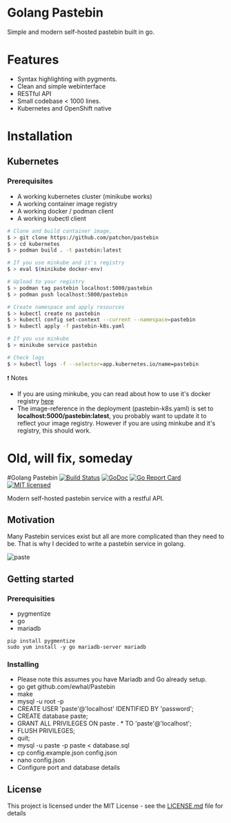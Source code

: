 # Golang Pastebin
Simple and modern self-hosted pastebin built in go.

# Features
* Syntax highlighting with pygments.
* Clean and simple webinterface
* RESTful API
* Small codebase < 1000 lines.
* Kubernetes and OpenShift native

# Installation
## Kubernetes
### Prerequisites
* A working kubernetes cluster (minikube works)
* A working container image registry
* A working docker / podman client
* A working kubectl client

```bash
# Clone and build container image,
$ > git clone https://github.com/patchon/pastebin
$ > cd kubernetes
$ > podman build . -t pastebin:latest

# If you use minkube and it's registry
$ > eval $(minikube docker-env)

# Upload to your registry
$ > podman tag pastebin localhost:5000/pastebin
$ > podman push localhost:5000/pastebin

# Create namespace and apply resources
$ > kubectl create ns pastebin
$ > kubectl config set-context --current --namespace=pastebin
$ > kubectl apply -f pastebin-k8s.yaml

# If you use minkube
$ > minikube service pastebin

# Check logs
$ > kubectl logs -f --selector=app.kubernetes.io/name=pastebin
```
❗ Notes
* If you are using minkube, you can read about how to use it's docker registry [here](https://minikube.sigs.k8s.io/docs/handbook/pushing/)
* The image-reference in the deployment (pastebin-k8s.yaml) is set to **localhost:5000/pastebin:latest**, you probably want to update it to reflect your image registry. However if you are using minkube and it's registry, this should work.



# Old, will fix, someday
#Golang Pastebin
[![Build Status](https://travis-ci.org/ewhal/Pastebin.svg?branch=master)](https://travis-ci.org/ewhal/Pastebin) [![GoDoc](https://godoc.org/github.com/ewhal/Pastebin?status.svg)](https://godoc.org/github.com/ewhal/Pastebin) [![Go Report Card](https://goreportcard.com/badge/github.com/ewhal/Pastebin)](https://goreportcard.com/report/github.com/ewhal/Pastebin) [![MIT
licensed](https://img.shields.io/badge/license-MIT-blue.svg)](https://raw.githubusercontent.com/ewhal/Pastebin/master/LICENSE.md)

Modern self-hosted pastebin service with a restful API.

## Motivation
Many Pastebin services exist but all are more complicated than they need to be.
That is why I decided to write a pastebin service in golang.

![paste](http://i.imgur.com/7BeCKa3.png)

## Getting started
### Prerequisities
* pygmentize
* go
* mariadb

```
pip install pygmentize
sudo yum install -y go mariadb-server mariadb
```

### Installing
* Please note this assumes you have Mariadb and Go already setup.
* go get github.com/ewhal/Pastebin
* make
* mysql -u root -p
* CREATE USER 'paste'@'localhost' IDENTIFIED BY 'password';
* CREATE database paste;
* GRANT ALL PRIVILEGES ON paste . * TO 'paste'@'localhost';
* FLUSH PRIVILEGES;
* quit;
* mysql -u paste -p paste < database.sql
* cp config.example.json config.json
* nano config.json
* Configure port and database details

## License

This project is licensed under the MIT License - see the [LICENSE.md](LICENSE.md) file for details
